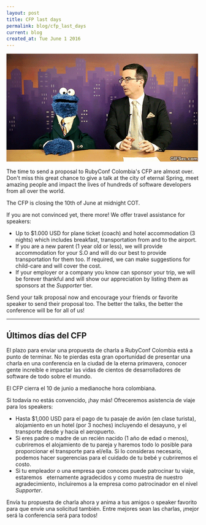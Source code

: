 ```yaml
---
layout: post
title: CFP last days
permalink: blog/cfp_last_days
current: blog
created_at: Tue June 1 2016
---
```


![Brillian idea](/img/blog/cfp-last-days.gif)

The time to send a proposal to RubyConf Colombia's CFP are almost over. Don't
miss this great chance to give a talk at the city of eternal Spring, meet
amazing people and impact the lives of hundreds of software developers from all
over the world.

The CFP is closing the 10th of June at midnight COT.

If you are not convinced yet, there more! We offer travel assistance for
speakers:

* Up to $1.000 USD for plane ticket (coach) and hotel accommodation (3 nights)
  which includes breakfast, transportation from and to the airport.
* If you are a new parent (1 year old or less), we will provide accommodation
  for your S.O and will do our best to provide transportation for them too. If
required, we can make suggestions for child-care and will cover the cost.
* If your employer or a company you know can sponsor your trip, we will be
  forever thankful and will show our appreciation by listing them as sponsors at
the _Supporter_ tier.

Send your talk proposal now and encourage your friends or favorite speaker to
send their proposal too. The better the talks, the better the conference will be
for all of us!

* * *

## Últimos días del CFP

El plazo para enviar una propuesta de charla a RubyConf Colombia está a punto de
terminar. No te pierdas esta gran oportunidad de presentar una charla en una
conferencia en la ciudad de la eterna primavera, conocer gente increíble e
impactar las vidas de cientos de desarrolladores de software de todo sobre el
mundo.

El CFP cierra el 10 de junio a medianoche hora colombiana.

Si todavía no estás convencido, ¡hay más! Ofreceremos asistencia de viaje para
los speakers:

* Hasta $1,000 USD para el pago de tu pasaje de avión (en clase turista),
  alojamiento en un hotel (por 3 noches) incluyendo el desayuno, y el transporte
  desde y hacia el aeropuerto.
* Si eres padre o madre de un recién nacido (1 año de edad o menos), cubriremos
  el alojamiento de tu pareja y haremos todo lo posible para proporcionar el
  transporte para el/ella. Si lo consideras necesario, podemos hacer sugerencias
  para el cuidado de tu bebé y cubriremos el costo.
* Si tu empleador o una empresa que conoces puede patrocinar tu viaje, estaremos
  eternamente agradecidos y como muestra de nuestro agradecimiento, incluiremos
  a la empresa como patrocinador en el nivel _Supporter_.

Envía tu propuesta de charla ahora y anima a tus amigos o speaker favorito para
que envíe una solicitud también. Entre mejores sean las charlas, ¡mejor será la
conferencia será para todos!

